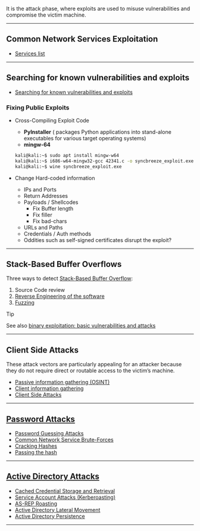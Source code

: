 It is the attack phase, where exploits are used to misuse vulnerabilities and compromise the victim machine.

---

## Common Network Services Exploitation

- [Services list](../Services/Services%20list.md)

---

## Searching for known vulnerabilities and exploits

- [Searching for known vulnerabilities and exploits](../High%20level/Vulnerability%20research%20101.md#Searching%20for%20known%20vulnerabilities%20and%20exploits)

### Fixing Public Exploits

- Cross-Compiling Exploit Code
    - **PyInstaller** ( packages Python applications into stand-alone executables for various target operating systems)
    - **mingw-64**
    
    ```bash
    kali@kali:~$ sudo apt install mingw-w64
    kali@kali:~$ i686-w64-mingw32-gcc 42341.c -o syncbreeze_exploit.exe -lws2_32
    kali@kali:~$ wine syncbreeze_exploit.exe
    ```
    
- Change Hard-coded information
    - IPs and Ports
    - Return Addresses
    - Payloads / Shellcodes
        - Fix Buffer length
        - Fix filler
        - Fix bad-chars
    - URLs and Paths
    - Credentials / Auth methods
    - Oddities such as self-signed certificates disrupt the exploit?
    

---

## Stack-Based Buffer Overflows

Three ways to detect [Stack-Based Buffer Overflow](../Reversing%20&%20Binary%20Exploitation/Stack-Based%20Buffer%20Overflow.md):

1. Source Code review
2. [Reverse Engineering of the software](../Reversing%20&%20Binary%20Exploitation/Reversing%20and%20software%20memory%20101.md)
3. [Fuzzing](../Reversing%20&%20Binary%20Exploitation/Fuzzing.md)

>[!tip]
>See also [binary exploitation: basic vulnerabilities and attacks](../Reversing%20&%20Binary%20Exploitation/Binary%20Exploitation.md#Basic%20vulnerabilities%20and%20attacks)

---

## Client Side Attacks

These attack vectors are particularly appealing for an attacker because they do not require direct or routable access to the victim’s machine.

- [Passive information gathering (OSINT)](Passive%20information%20gathering%20(OSINT).md)
- [Client information gathering](Active%20information%20gathering.md#Client%20information%20gathering)
- [Client Side Attacks](Client%20Side%20Attacks.md)

---

## [Password Attacks](Password%20Attacks.md)

- [Password Guessing Attacks](Password%20Attacks.md#Password%20Guessing%20Attacks)
- [Common Network Service Brute-Forces](Password%20Attacks.md#Common%20Network%20Service%20Brute-Forces)
- [Cracking Hashes](Password%20Attacks.md#Cracking%20Hashes)
- [Passing the hash](Password%20Attacks.md#Passing%20the%20hash)

---

## [Active Directory Attacks](Active%20Directory%20Attacks.md)

- [Cached Credential Storage and Retrieval](Active%20Directory%20Attacks.md#Cached%20Credential%20Storage%20and%20Retrieval)
- [Service Account Attacks (Kerberoasting)](Active%20Directory%20Attacks.md#Service%20Account%20Attacks%20(Kerberoasting%20[%201]))
- [AS-REP Roasting](Active%20Directory%20Attacks.md#AS-REP%20Roasting)
- [Active Directory Lateral Movement](Active%20Directory%20Attacks.md#Active%20Directory%20Lateral%20Movement)
- [Active Directory Persistence](Active%20Directory%20Attacks.md#Active%20Directory%20Persistence)

---